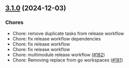 
<a name="3.1.0"></a>
## [3.1.0](https://github.com/lamassuiot/lamassuiot/compare/v3.0.0...3.1.0) (2024-12-03)

### Chores

* Chore: remove duplicate tasks from release workflow
* Chore: fix release workflow dependencies
* Chore: fix release workflow
* Chore: fix release workflow
* Chore: multimodule release workflow ([#182](https://github.com/lamassuiot/lamassuiot/issues/182))
* Chore: Removing replace from go workspaces ([#181](https://github.com/lamassuiot/lamassuiot/issues/181))

